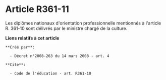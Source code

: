 # Article R361-11

Les diplômes nationaux d'orientation professionnelle mentionnés à l'article R. 361-10 sont délivrés par le ministre chargé de
la culture.

**Liens relatifs à cet article**

	**Créé par**:

	  - Décret n°2008-263 du 14 mars 2008 - art. 4

	**Cite**:

	  - Code de l'éducation - art. R361-10
